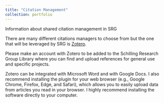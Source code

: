 ```yaml
---
title: "Citation Management"
collection: portfolio
---
```

Information about shared citation management in SRG

There are many different citations managers to choose from but the one that will be leveraged by SRG is [Zotero](https://www.zotero.org/).

Please make an account with Zotero to be added to the Schilling Research Group Library where you can find and upload references for general use and specific projects. 

Zotero can be integrated with Microsoft Word and with Google Docs. I also recommend installing the plugin for your web browser (e.g., Google Chrome, Firefox, Edge, and Safari), which allows you to easily upload data from articles you read in your browser. I highly recommend installing the software directly to your computer. 
